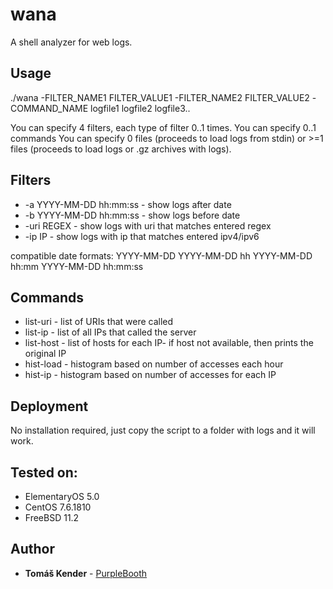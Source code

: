 # wana

A shell analyzer for web logs.

## Usage

./wana -FILTER_NAME1 FILTER_VALUE1 -FILTER_NAME2 FILTER_VALUE2 -COMMAND_NAME logfile1 logfile2 logfile3..

You can specify 4 filters, each type of filter 0..1 times.
You can specify 0..1 commands
You can specify 0 files (proceeds to load logs from stdin) or >=1 files (proceeds to load logs or .gz archives with logs).

## Filters
* -a YYYY-MM-DD hh:mm:ss	- show logs after date
* -b YYYY-MM-DD hh:mm:ss	- show logs before date
* -uri REGEX				- show logs with uri that matches entered regex
* -ip	IP					- show logs with ip that matches entered ipv4/ipv6

compatible date formats:
YYYY-MM-DD
YYYY-MM-DD hh
YYYY-MM-DD hh:mm
YYYY-MM-DD hh:mm:ss

## Commands
* list-uri	- list of URIs that were called
* list-ip		- list of all IPs that called the server
* list-host	- list of hosts for each IP- if host not available, then prints the original IP
* hist-load	- histogram based on number of accesses each hour
* hist-ip		- histogram based on number of accesses for each IP

## Deployment

No installation required, just copy the script to a folder with logs and it will work.

## Tested on:

* ElementaryOS 5.0
* CentOS 7.6.1810
* FreeBSD 11.2


## Author

* **Tomáš Kender** - [PurpleBooth](https://github.com/tomaskender)